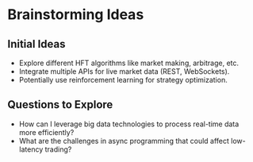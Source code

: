 # Brainstorming Ideas

## Initial Ideas
- Explore different HFT algorithms like market making, arbitrage, etc.
- Integrate multiple APIs for live market data (REST, WebSockets).
- Potentially use reinforcement learning for strategy optimization.

## Questions to Explore
- How can I leverage big data technologies to process real-time data more efficiently?
- What are the challenges in async programming that could affect low-latency trading?
